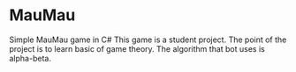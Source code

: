 # MauMau
Simple MauMau game in C# 
This game is a student project. 
The point of the project is to learn basic of game theory. The algorithm that bot uses is alpha-beta.
